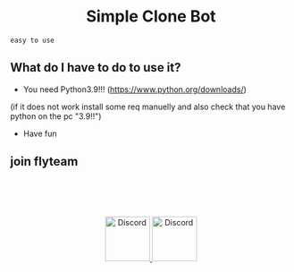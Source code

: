 <div align="center">
  <p>
    <h1>Simple Clone Bot</h1>
  </p>
</div>


```
easy to use
```
## What do I have to do to use it?

- You need Python3.9!!! (https://www.python.org/downloads/) 

(if it does not work install some req manuelly and also check that you have python on the pc "3.9!!")
- Have fun
## join flyteam 

<br>
</br>
<br></br>
<div align="center">
<a href="https://discord.gg/flyteam">
    <img src="https://user-images.githubusercontent.com/59381835/92191514-d649ad80-ee18-11ea-9bc4-e95c7a122a99.png" alt="Discord" width="80"/>
  </a>
  <a href="https://www.youtube.com/channel/UCQrs3_ulVXGN_ejqdB0thYw">
    <img src="https://user-images.githubusercontent.com/59381835/92191346-676c5480-ee18-11ea-8240-e416eb1a5b5d.png" alt="Discord" width="80"/>
  </a>
  </div>
